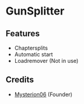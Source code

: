 # GunSplitter

## Features
  * Chaptersplits
  * Automatic start
  * Loadremover (Not in use)

## Credits
  * [Mysterion06](https://github.com/Mysterion06) (Founder)
